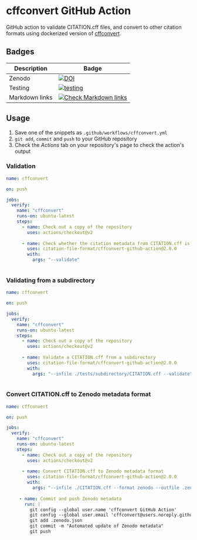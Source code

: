 # cffconvert GitHub Action

GitHub action to validate CITATION.cff files, and convert to other citation formats using dockerized version of [cffconvert](https://pypi.org/project/cffconvert/).

## Badges

| Description | Badge |
| --- | --- |
| Zenodo | [![DOI](https://zenodo.org/badge/DOI/10.5281/zenodo.3993241.svg)](https://doi.org/10.5281/zenodo.3993241) |
| Testing | [![testing](https://github.com/citation-file-format/cffconvert-github-action/workflows/selftest/badge.svg)](https://github.com/citation-file-format/cffconvert-github-action/actions?query=workflow%3A%22selftest%22) |
| Markdown links | [![Check Markdown links](https://github.com/citation-file-format/cffconvert-github-action/actions/workflows/link-check.yml/badge.svg)](https://github.com/citation-file-format/cffconvert-github-action/actions/workflows/link-check.yml) |

## Usage

1. Save one of the snippets as ``.github/workflows/cffconvert.yml``
1. ``git add``, ``commit`` and ``push`` to your GitHub repository
1. Check the _Actions_ tab on your repository's page to check the action's output


### Validation
   ```yaml
   name: cffconvert
   
   on: push

   jobs:
     verify:
       name: "cffconvert"
       runs-on: ubuntu-latest
       steps:
         - name: Check out a copy of the repository
           uses: actions/checkout@v2
           
         - name: Check whether the citation metadata from CITATION.cff is valid
           uses: citation-file-format/cffconvert-github-action@2.0.0
           with:
             args: "--validate"
           
   ```

### Validating from a subdirectory

   ```yaml
   name: cffconvert
   
   on: push

   jobs:
     verify:
       name: "cffconvert"
       runs-on: ubuntu-latest
       steps:
         - name: Check out a copy of the repository
           uses: actions/checkout@v2
           
         - name: Validate a CITATION.cff from a subdirectory
           uses: citation-file-format/cffconvert-github-action@2.0.0
           with:
             args: "--infile ./tests/subdirectory/CITATION.cff --validate"
           
   ```

### Convert CITATION.cff to Zenodo metadata format

   ```yaml
   name: cffconvert
   
   on: push

   jobs:
     verify:
       name: "cffconvert"
       runs-on: ubuntu-latest
       steps:
         - name: Check out a copy of the repository
           uses: actions/checkout@v2
           
         - name: Convert CITATION.cff to Zenodo metadata format
           uses: citation-file-format/cffconvert-github-action@2.0.0
           with:
             args: "--infile ./CITATION.cff --format zenodo --outfile .zenodo.json"
            
        - name: Commit and push Zenodo metadata 
          run: |
            git config --global user.name 'cffconvert GitHub Action'
            git config --global user.email 'cffconvert@users.noreply.github.com'
            git add .zenodo.json
            git commit -m "Automated update of Zenodo metadata"
            git push            
           
   ```
